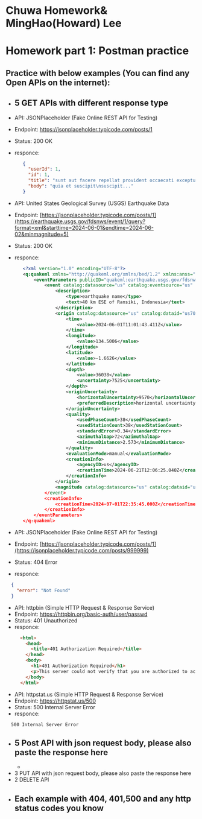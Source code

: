 # Chuwa Homework& MingHao(Howard) Lee 

# Homework part 1: Postman practice

## Practice with below examples (You can find any Open APIs on the internet):
 - ## 5 GET APIs with different response type
 - API: JSONPlaceholder (Fake Online REST API for Testing)
 - Endpoint: https://jsonplaceholder.typicode.com/posts/1
 - Status: 200 OK 
 - responce:
   ```JSON
      {
        "userId": 1,
        "id": 1,
        "title": "sunt aut facere repellat provident occaecati excepturi optio reprehenderit",
        "body": "quia et suscipit\nsuscipit..."
      }

   ```

 - API: United States Geological Survey (USGS) Earthquake Data
 - Endpoint: [https://jsonplaceholder.typicode.com/posts/1](https://earthquake.usgs.gov/fdsnws/event/1/query?format=xml&starttime=2024-06-01&endtime=2024-06-02&minmagnitude=5)
 - Status: 200 OK 
 - responce:
   ```XML
      <?xml version="1.0" encoding="UTF-8"?>
      <q:quakeml xmlns="http://quakeml.org/xmlns/bed/1.2" xmlns:anss="http://anss.org/xmlns/event/0.1" xmlns:catalog="http://anss.org/xmlns/catalog/0.1" xmlns:q="http://quakeml.org/xmlns/quakeml/1.2">
          <eventParameters publicID="quakeml:earthquake.usgs.gov/fdsnws/event/1/query?format=xml&amp;starttime=2024-06-01&amp;endtime=2024-06-02&amp;minmagnitude=5">
              <event catalog:datasource="us" catalog:eventsource="us" catalog:eventid="7000mpge" publicID="quakeml:earthquake.usgs.gov/fdsnws/event/1/query?eventid=us7000mpge&amp;format=quakeml">
                  <description>
                      <type>earthquake name</type>
                      <text>40 km ESE of Ransiki, Indonesia</text>
                  </description>
                  <origin catalog:datasource="us" catalog:dataid="us7000mpge" catalog:eventsource="us" catalog:eventid="7000mpge" publicID="quakeml:earthquake.usgs.gov/product/origin/us7000mpge/us/1718971585040/product.xml">
                      <time>
                          <value>2024-06-01T11:01:43.411Z</value>
                      </time>
                      <longitude>
                          <value>134.5006</value>
                      </longitude>
                      <latitude>
                          <value>-1.6626</value>
                      </latitude>
                      <depth>
                          <value>36038</value>
                          <uncertainty>7525</uncertainty>
                      </depth>
                      <originUncertainty>
                          <horizontalUncertainty>9570</horizontalUncertainty>
                          <preferredDescription>horizontal uncertainty</preferredDescription>
                      </originUncertainty>
                      <quality>
                          <usedPhaseCount>38</usedPhaseCount>
                          <usedStationCount>38</usedStationCount>
                          <standardError>0.34</standardError>
                          <azimuthalGap>72</azimuthalGap>
                          <minimumDistance>2.573</minimumDistance>
                      </quality>
                      <evaluationMode>manual</evaluationMode>
                      <creationInfo>
                          <agencyID>us</agencyID>
                          <creationTime>2024-06-21T12:06:25.040Z</creationTime>
                      </creationInfo>
                  </origin>
                  <magnitude catalog:datasource="us" catalog:dataid="us7000mpge" catalog:eventsource="us" catalog:eventid="7000mpge" 
              </event>
              <creationInfo>
                  <creationTime>2024-07-01T22:35:45.000Z</creationTime>
              </creationInfo>
          </eventParameters>
      </q:quakeml>

   ```

 - API: JSONPlaceholder (Fake Online REST API for Testing)
 - Endpoint: [https://jsonplaceholder.typicode.com/posts/1](https://jsonplaceholder.typicode.com/posts/999999)
 - Status: 404 Error
 - responce:
 ```JSON
   {
     "error": "Not Found"
   }
 ```
 - API: httpbin (Simple HTTP Request & Response Service)
 - Endpoint: https://httpbin.org/basic-auth/user/passwd
 - Status: 401 Unauthorized
 - responce:
   ```HTML
     <html>
       <head>
         <title>401 Authorization Required</title>
       </head>
       <body>
         <h1>401 Authorization Required</h1>
         <p>This server could not verify that you are authorized to access the document requested.</p>
       </body>
     </html>

   ```
 - API: httpstat.us (Simple HTTP Request & Response Service)
 - Endpoint: https://httpstat.us/500
 - Status: 500 Internal Server Error
 - responce:
 ```ARDUINO
   500 Internal Server Error
 ```

   
 - ## 5 Post API with json request body, please also paste the response here
   - 
 - 3 PUT API with json request body, please also paste the response here
 - 2 DELETE API
 - ## Each example with 404, 401,500 and any http status codes you know
